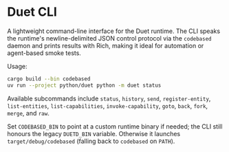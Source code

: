 # Duet CLI

A lightweight command-line interface for the Duet runtime. The CLI speaks the
runtime's newline-delimited JSON control protocol via the `codebased` daemon and
prints results with Rich, making it ideal for automation or agent-based smoke
tests.

Usage:

```bash
cargo build --bin codebased
uv run --project python/duet python -m duet status
```

Available subcommands include `status`, `history`, `send`, `register-entity`,
`list-entities`, `list-capabilities`, `invoke-capability`, `goto`, `back`, `fork`,
`merge`, and `raw`.

Set `CODEBASED_BIN` to point at a custom runtime binary if needed; the CLI
still honours the legacy `DUETD_BIN` variable. Otherwise it launches
`target/debug/codebased` (falling back to `codebased` on `PATH`).
